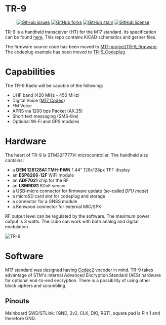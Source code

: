 # TR-9
<p align='center'>
  <a href="https://github.com/M17-Project/TR-9/issues"><img alt="GitHub issues" src="https://img.shields.io/github/issues/M17-Project/TR-9?style=flat-square"></a>
  <a href="https://github.com/M17-Project/TR-9/network"><img alt="GitHub forks" src="https://img.shields.io/github/forks/M17-Project/TR-9?style=flat-square"></a>
  <a href="https://github.com/M17-Project/TR-9/stargazers"><img alt="GitHub stars" src="https://img.shields.io/github/stars/M17-Project/TR-9?style=flat-square"></a>
  <a href="https://github.com/M17-Project/TR-9/blob/master/LICENSE"><img alt="GitHub license" src="https://img.shields.io/github/license/M17-Project/TR-9?style=flat-square"></a>
</p>

TR-9 is a handheld transceiver (HT) for the M17 standard. Its specification can be found [here](https://github.com/sp5wwp/M17_spec).
This repo contains KiCAD schematics and gerber files. 

The firmware source code has been moved to [M17-project/TR-9_firmware](https://github.com/m17-project/TR-9_firmware).
The codeplug example has been moved to [TR-9_Codeplug](https://github.com/M17-Project/codeplug)

# Capabilities
The TR-9 Radio will be capable of the following:
* UHF band (420 MHz - 450 MHz)
* Digital Voice ([M17 Codec](https://docs.m17project.org))
* FM Voice
* APRS via 1200 bps Packet (AX.25)
* Short text messaging (SMS-like)
* Optional Wi-Fi and GPS modules

# Hardware  
The heart of TR-9 is STM32F777VI microcontroller. The handheld also contains:  
*  a **DEM 128128A1 TMH-PWN** 1.44" 128x128px TFT display  
*  an **ESP8266-12F** WiFi module  
*  an **ADF7021** chip for the RF  
*  an **LSM9DS1** 9DoF sensor  
*  a USB-micro connector for firmware update (so-called *DFU mode*)  
*  a microSD card slot for codeplug and storage  
*  a connector for a GNSS module  
*  a Kenwood connector for external MIC/SPK  

RF output level can be regulated by the software. The maximum power output is 3 watts. The radio can work with both analog and digital modulation.  

![TR-9](https://raw.githubusercontent.com/sp5wwp/TR-9/master/front.png)

# Software
M17 standard was designed having [Codec2](https://github.com/drowe67/codec2) vocoder in mind. TR-9 takes advantage of STM's internal Advanced Encryption Standard (AES) hardware for optional end-to-end encryption. There is a possibility of using other block ciphers and scrambling.  


## Pinouts

Mainboard SWD/STLink: [GND, 3v3, CLK, DIO, RST], square pad is Pin 1 and therefore GND.
